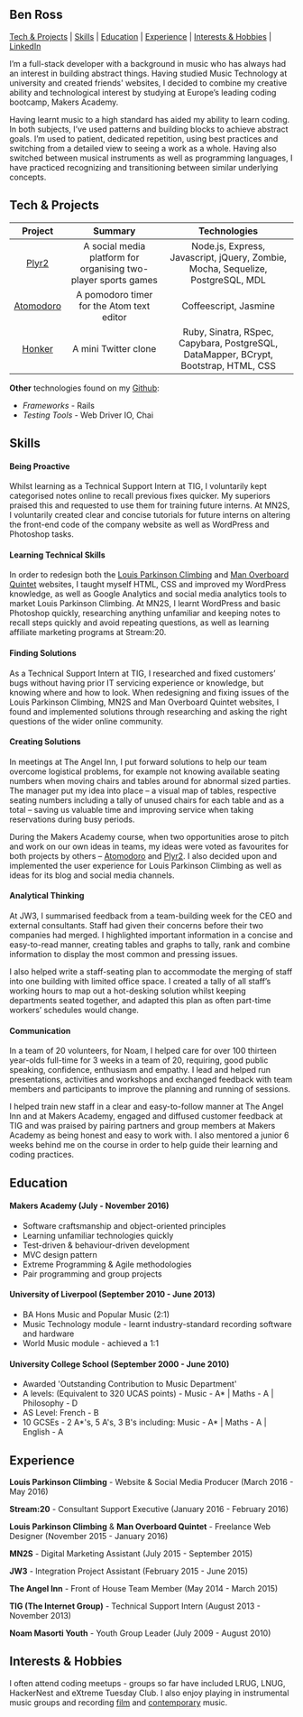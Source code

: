## Ben Ross

[Tech & Projects](#tech--projects) | [Skills](#skills) | [Education](#education) | [Experience](#experience) | [Interests & Hobbies](#interests--hobbies) | [LinkedIn](https://uk.linkedin.com/in/benjaminjackross)

I’m a full-stack developer with a background in music who has always had an interest in building abstract things. Having studied Music Technology at university and created friends' websites, I decided to combine my creative ability and technological interest by studying at Europe’s leading coding bootcamp, Makers Academy.

Having learnt music to a high standard has aided my ability to learn coding. In both subjects, I’ve used patterns and building blocks to achieve abstract goals. I’m used to patient, dedicated repetition, using best practices and switching from a detailed view to seeing a work as a whole. Having also switched between musical instruments as well as programming languages, I have practiced recognizing and transitioning between similar underlying concepts.

## Tech & Projects

| Project | Summary | Technologies |
|:---:|:---:|:---:|
| [Plyr2](https://github.com/BenRoss92/plyr2) | A social media platform for organising two-player sports games | Node.js, Express, Javascript, jQuery, Zombie, Mocha, Sequelize, PostgreSQL, MDL
| [Atomodoro](https://github.com/BenRoss92/Atomodoro) | A pomodoro timer for the Atom text editor | Coffeescript, Jasmine |
| [Honker](https://github.com/BenRoss92/honker) | A mini Twitter clone | Ruby, Sinatra, RSpec, Capybara, PostgreSQL, DataMapper, BCrypt, Bootstrap, HTML, CSS |

**Other** technologies found on my [Github](https://github.com/BenRoss92/):

- *Frameworks* - Rails
- *Testing Tools* - Web Driver IO, Chai

## Skills

#### Being Proactive

Whilst learning as a Technical Support Intern at TIG, I voluntarily kept categorised notes online to recall previous fixes quicker. My superiors praised this and requested to use them for training future interns. At MN2S, I voluntarily created clear and concise tutorials for future interns on altering the front-end code of the company website as well as WordPress and Photoshop tasks.

#### Learning Technical Skills

In order to redesign both the [Louis Parkinson Climbing](http://louisparkinsonclimbing.co.uk/) and [Man Overboard Quintet](http://manoverboardswing.co.uk/) websites, I taught myself HTML, CSS and improved my WordPress knowledge, as well as Google Analytics and social media analytics tools to market Louis Parkinson Climbing. At MN2S, I learnt WordPress and basic Photoshop quickly, researching anything unfamiliar and keeping notes to recall steps quickly and avoid repeating questions, as well as learning affiliate marketing programs at Stream:20.

#### Finding Solutions

As a Technical Support Intern at TIG, I researched and fixed customers’ bugs without having prior IT servicing experience or knowledge, but knowing where and how to look. When redesigning and fixing issues of the Louis Parkinson Climbing, MN2S and Man Overboard Quintet websites, I found and implemented solutions through researching and asking the right questions of the wider online community.

#### Creating Solutions

In meetings at The Angel Inn, I put forward solutions to help our team overcome logistical problems, for example not knowing available seating numbers when moving chairs and tables around for abnormal sized parties. The manager put my idea into place – a visual map of tables, respective seating numbers including a tally of unused chairs for each table and as a total – saving us valuable time and improving service when taking reservations during busy periods.

During the Makers Academy course, when two opportunities arose to pitch and work on our own ideas in teams, my ideas were voted as favourites for both projects by others – [Atomodoro](https://github.com/BenRoss92/Atomodoro) and [Plyr2](https://github.com/BenRoss92/plyr2). I also decided upon and implemented the user experience for Louis Parkinson Climbing as well as ideas for its blog and social media channels.

#### Analytical Thinking

At JW3, I summarised feedback from a team-building week for the CEO and external consultants. Staff had given their concerns before their two companies had merged. I highlighted important information in a concise and easy-to-read manner, creating tables and graphs to tally, rank and combine information to display the most common and pressing issues.

I also helped write a staff-seating plan to accommodate the merging of staff into one building with limited office space. I created a tally of all staff’s working hours to map out a hot-desking solution whilst keeping departments seated together, and adapted this plan as often part-time workers’ schedules would change.

#### Communication

In a team of 20 volunteers, for Noam, I helped care for over 100 thirteen year-olds full-time for 3 weeks in a team of 20, requiring, good public speaking, confidence, enthusiasm and empathy. I lead and helped run presentations, activities and workshops and exchanged feedback with team members and participants to improve the planning and running of sessions.

I helped train new staff in a clear and easy-to-follow manner at The Angel Inn and at Makers Academy, engaged and diffused customer feedback at TIG and was praised by pairing partners and group members at Makers Academy as being honest and easy to work with. I also mentored a junior 6 weeks behind me on the course in order to help guide their learning and coding practices.

## Education

#### Makers Academy (July - November 2016)

- Software craftsmanship and object-oriented principles
- Learning unfamiliar technologies quickly
- Test-driven & behaviour-driven development
- MVC design pattern
- Extreme Programming & Agile methodologies
- Pair programming and group projects

#### University of Liverpool (September 2010 - June 2013)

- BA Hons Music and Popular Music (2:1)
- Music Technology module - learnt industry-standard recording software and hardware
- World Music module - achieved a 1:1

#### University College School (September 2000 - June 2010)

- Awarded 'Outstanding Contribution to Music Department'
- A levels: (Equivalent to 320 UCAS points) -
 Music - A\* | Maths - A | Philosophy - D
- AS Level: French - B
- 10 GCSEs - 2 A\*'s, 5 A's, 3 B's including:
Music - A\* | Maths - A | English - A

## Experience

**Louis Parkinson Climbing** - Website & Social Media Producer (March 2016 - May 2016)

**Stream:20** - Consultant Support Executive (January 2016 - February 2016)

**Louis Parkinson Climbing** & **Man Overboard Quintet** - Freelance Web Designer (November 2015 - January 2016)

**MN2S** - Digital Marketing Assistant (July 2015 - September 2015)

**JW3** - Integration Project Assistant (February 2015 - June 2015)

**The Angel Inn** - Front of House Team Member (May 2014 - March 2015)

**TIG (The Internet Group)** - Technical Support Intern (August 2013 - November 2013)

**Noam Masorti Youth** - Youth Group Leader (July 2009 - August 2010)

## Interests & Hobbies

I often attend coding meetups - groups so far have included LRUG, LNUG, HackerNest and eXtreme Tuesday Club. I also enjoy playing in instrumental music groups and recording
[film](https://www.youtube.com/user/BenRoss92/videos?live_view=500&sort=dd&view=0&flow=list)
 and [contemporary](https://soundcloud.com/ben-ross-92) music.

